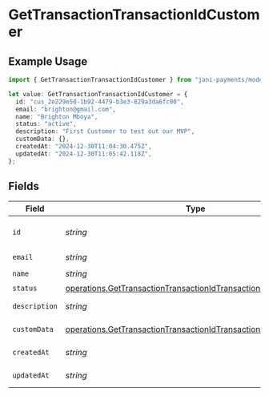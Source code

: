# GetTransactionTransactionIdCustomer

## Example Usage

```typescript
import { GetTransactionTransactionIdCustomer } from "jani-payments/models/operations";

let value: GetTransactionTransactionIdCustomer = {
  id: "cus_2e229e50-1b92-4479-b3e3-829a3da6fc00",
  email: "brighton@gmail.com",
  name: "Brighton Mboya",
  status: "active",
  description: "First Customer to test out our MVP",
  customData: {},
  createdAt: "2024-12-30T11:04:30.475Z",
  updatedAt: "2024-12-30T11:05:42.118Z",
};
```

## Fields

| Field                                                                                                                                                | Type                                                                                                                                                 | Required                                                                                                                                             | Description                                                                                                                                          | Example                                                                                                                                              |
| ---------------------------------------------------------------------------------------------------------------------------------------------------- | ---------------------------------------------------------------------------------------------------------------------------------------------------- | ---------------------------------------------------------------------------------------------------------------------------------------------------- | ---------------------------------------------------------------------------------------------------------------------------------------------------- | ---------------------------------------------------------------------------------------------------------------------------------------------------- |
| `id`                                                                                                                                                 | *string*                                                                                                                                             | :heavy_check_mark:                                                                                                                                   | N/A                                                                                                                                                  | cus_2e229e50-1b92-4479-b3e3-829a3da6fc00                                                                                                             |
| `email`                                                                                                                                              | *string*                                                                                                                                             | :heavy_check_mark:                                                                                                                                   | N/A                                                                                                                                                  | brighton@gmail.com                                                                                                                                   |
| `name`                                                                                                                                               | *string*                                                                                                                                             | :heavy_check_mark:                                                                                                                                   | N/A                                                                                                                                                  | Brighton Mboya                                                                                                                                       |
| `status`                                                                                                                                             | [operations.GetTransactionTransactionIdTransactionsResponseStatus](../../models/operations/gettransactiontransactionidtransactionsresponsestatus.md) | :heavy_minus_sign:                                                                                                                                   | N/A                                                                                                                                                  | active                                                                                                                                               |
| `description`                                                                                                                                        | *string*                                                                                                                                             | :heavy_minus_sign:                                                                                                                                   | N/A                                                                                                                                                  | First Customer to test out our MVP                                                                                                                   |
| `customData`                                                                                                                                         | [operations.GetTransactionTransactionIdTransactionsCustomData](../../models/operations/gettransactiontransactionidtransactionscustomdata.md)         | :heavy_check_mark:                                                                                                                                   | Any valid JSON value                                                                                                                                 | {}                                                                                                                                                   |
| `createdAt`                                                                                                                                          | *string*                                                                                                                                             | :heavy_check_mark:                                                                                                                                   | N/A                                                                                                                                                  | 2024-12-30T11:04:30.475Z                                                                                                                             |
| `updatedAt`                                                                                                                                          | *string*                                                                                                                                             | :heavy_check_mark:                                                                                                                                   | N/A                                                                                                                                                  | 2024-12-30T11:05:42.118Z                                                                                                                             |
